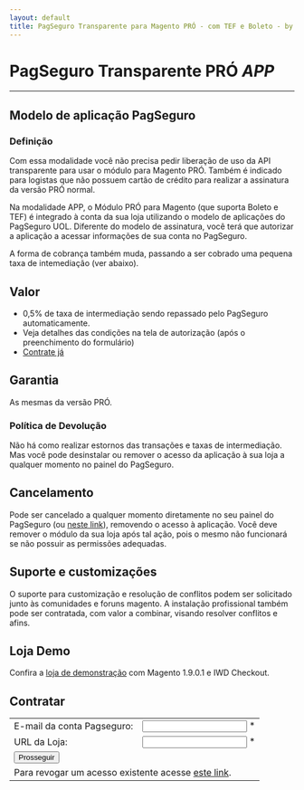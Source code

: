 ```yaml
---
layout: default
title: PagSeguro Transparente para Magento PRÓ - com TEF e Boleto - by Ricardo Martins
---
```


# PagSeguro Transparente PRÓ *APP*
***

## Modelo de aplicação PagSeguro

### Definição
Com essa modalidade você não precisa pedir liberação de uso da API transparente para usar o módulo para Magento PRÓ.
Também é indicado para logistas que não possuem cartão de crédito para realizar a assinatura da versão PRÓ normal.

Na modalidade APP, o Módulo PRÓ para Magento (que suporta Boleto e TEF) é integrado à conta da sua loja utilizando o
modelo de aplicações do PagSeguro UOL. Diferente do modelo de assinatura, você terá que autorizar a aplicação a
acessar informações de sua conta no PagSeguro.

A forma de cobrança também muda, passando a ser cobrado uma pequena taxa de intemediação (ver abaixo).


## Valor
* 0,5% de taxa de intermediação sendo repassado pelo PagSeguro automaticamente.
* Veja detalhes das condições na tela de autorização (após o preenchimento do formulário)
* [Contrate já](#contratar)

## Garantia
As mesmas da versão PRÓ.

### Política de Devolução
Não há como realizar estornos das transações e taxas de intermediação. Mas você pode desinstalar ou remover o acesso
da aplicação à sua loja a qualquer momento no painel do PagSeguro.

## Cancelamento
Pode ser cancelado a qualquer momento diretamente no seu painel do PagSeguro (ou <a href="https://pagseguro.uol.com.br/aplicacao/listarAutorizacoes.jhtml" target="_blank">neste link</a>), removendo o acesso à aplicação. Você
deve remover o módulo da sua loja após tal ação, pois o mesmo não funcionará se não possuir as permissões adequadas.

## Suporte e customizações
O suporte para customização e resolução de conflitos podem ser solicitado junto às comunidades e foruns magento.
A instalação profissional também pode ser contratada, com valor a combinar, visando resolver conflitos e afins.

## Loja Demo
Confira a <a href="http://pagseguro-exemplo.ricardomartins.net.br/" target="_blank">loja de demonstração</a> com Magento 1.9.0.1 e IWD Checkout.

## Contratar
<form action="http://ws.ricardomartins.net.br/pspro/v6/app/new" method="POST" target="_blank" id="formAppNew">
<table>
<tr>
<td>
E-mail da conta Pagseguro:
</td>
<td>
<input type="email" name="email" id="email"/> *
</tr>

<tr>
<td>
URL da Loja:
</td>
<td>
<input type="url" name="url" id="url"/> *
<br/>
</td>
</tr>

<tr>
<td colspan="2">
<input type="button" value="Prosseguir" onclick="validateAndSubmit();"/>
</td>
</tr>

<tr>
 <td colspan="2">
 Para revogar um acesso existente acesse <a href="https://pagseguro.uol.com.br/aplicacao/listarAutorizacoes.jhtml" target="_blank">este link</a>.
 </td>
</tr>

</table>
</form>
<script type="text/javascript">
if(document.URL.search('0.0.0.0') > 0){
 document.getElementById("formAppNew").action = "http://ws.local.com.br/pspro/v6/app/new";
}
var validateAndSubmit = function(){
 var email = document.getElementById("email").value;
 var url = document.getElementById("url").value;
 if(!validateEmail(email)){alert('Email inválido.'); return false;}
 if(!validateUrl(url)){alert('URL inválido.'); return false;}
 document.getElementById("formAppNew").submit();
}
var validateEmail = function(email) { 
    var re = /^(([^<>()[\]\\.,;:\s@\"]+(\.[^<>()[\]\\.,;:\s@\"]+)*)|(\".+\"))@((\[[0-9]{1,3}\.[0-9]{1,3}\.[0-9]{1,3}\.[0-9]{1,3}\])|(([a-zA-Z\-0-9]+\.)+[a-zA-Z]{2,}))$/;
    return re.test(email);
} 

var validateUrl = function(url) {
 var re = /^(?:(?:https?|ftp):\/\/)(?:\S+(?::\S*)?@)?(?:(?!10(?:\.\d{1,3}){3})(?!127(?:\.\d{1,3}){3})(?!169\.254(?:\.\d{1,3}){2})(?!192\.168(?:\.\d{1,3}){2})(?!172\.(?:1[6-9]|2\d|3[0-1])(?:\.\d{1,3}){2})(?:[1-9]\d?|1\d\d|2[01]\d|22[0-3])(?:\.(?:1?\d{1,2}|2[0-4]\d|25[0-5])){2}(?:\.(?:[1-9]\d?|1\d\d|2[0-4]\d|25[0-4]))|(?:(?:[a-z\u00a1-\uffff0-9]+-?)*[a-z\u00a1-\uffff0-9]+)(?:\.(?:[a-z\u00a1-\uffff0-9]+-?)*[a-z\u00a1-\uffff0-9]+)*(?:\.(?:[a-z\u00a1-\uffff]{2,})))(?::\d{2,5})?(?:\/[^\s]*)?$/i;
 return re.test(url);
}
</script>